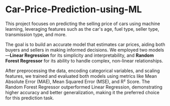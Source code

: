 # Car-Price-Prediction-using-ML
This project focuses on predicting the selling price of cars using machine learning, leveraging features such as the car's age, fuel type, seller type, transmission type, and more. 

The goal is to build an accurate model that estimates car prices, aiding both buyers and sellers in making informed decisions. 
We employed two models—**Linear Regression** for its simplicity and interpretability, and **Random Forest Regressor** for its ability to handle complex, non-linear relationships. 

After preprocessing the data, encoding categorical variables, and scaling features, we trained and evaluated both models using metrics like Mean Absolute Error (MAE), Mean Squared Error (MSE), and R² Score. 
The Random Forest Regressor outperformed Linear Regression, demonstrating higher accuracy and better generalization, making it the preferred choice for this prediction task.


